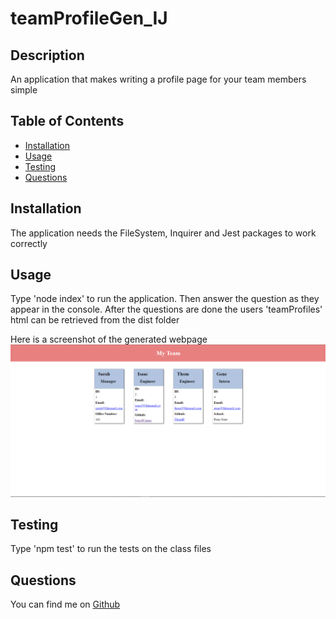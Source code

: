 # teamProfileGen_IJ
## Description
An application that makes writing a profile page for your team members simple
## Table of Contents
- [Installation](#installation)
- [Usage](#usage)
- [Testing](#testing)
- [Questions](#questions)
## Installation
The application needs the FileSystem, Inquirer and Jest packages to work correctly
## Usage
Type 'node index' to run the application. Then answer the question as they appear in the console. After the questions are done the users 'teamProfiles' html can be retrieved from the dist folder

Here is a screenshot of the generated webpage
![Alt text](https://github.com/IsaacJCarnes/teamProfileGen_IJ/blob/main/assets/webScreenshot.png "Website Screenshot")

## Testing
Type 'npm test' to run the tests on the class files

## Questions
You can find me on [Github](https://github.com/IsaacJCarnes)

  